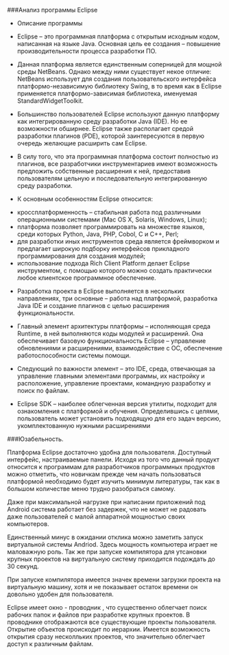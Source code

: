 ###Анализ программы Eclipse

* Описание программы

* Eclipse – это программная платформа с открытым исходным кодом, написанная на языке Java. Основная цель ее создания – повышение производительности процесса разработки ПО.

* Данная платформа является единственным соперницей для мощной среды NetBeans. Однако между ними существует некое отличие: NetBeans использует для создания пользовательского интерфейса платформо-независимую библиотеку Swing, в то время как в Eclipse применяется платформо-зависимая библиотека, именуемая StandardWidgetToolkit.

* Большинство пользователей Eclipse используют данную платформу как интегрированную среду разработки Java (IDE). Но ее возможности обширнее. Eclipse также располагает средой разработки плагинов (PDE), которой заинтересуются в первую очередь желающие расширить сам Eclipse.

* В силу того, что эта программная платформа состоит полностью из плагинов, все разработчики инструментариев имеют возможность предложить собственные расширения к ней, предоставив пользователям цельную и последовательную интегрированную среду разработки.

* К основным особенностям Eclipse относится:

- кроссплатформенность – стабильная работа под различными операционными системами (Mac OS X, Solaris, Windows, Linux);
- платформа позволяет программировать на множестве языков, среди которых Python, Java, PHP, Cobol, C и C++, Perl;
- для разработки иных инструментов среда является фреймворком и предлагает широкую подборку интерфейсов прикладного программирования для создания модулей;
- использование подхода Rich Client Platform делает Eclipse инструментом, с помощью которого можно создать практически любое клиентское программное обеспечение.

* Разработка проекта в Eclipse выполняется в нескольких направлениях, три основные – работа над платформой, разработка Java IDE и создание плагинов с целью расширения функциональности.

* Главный элемент архитектуры платформы – исполняющая среда Runtime, в ней выполняются коды модулей и расширений. Она обеспечивает базовую функциональность Eclipse – управление обновлениями и расширениями, взаимодействие с ОС, обеспечение работоспособности системы помощи.

* Следующий по важности элемент – это IDE, среда, отвечающая за управление главными элементами программы, их настройку и расположение, управление проектами, командную разработку и поиск по файлам.

* Eclipse SDK – наиболее облегченная версия утилиты, подходит для ознакомления с платформой и обучения. Определившись с целями, пользователь может установить подходящую для его задач версию, укомплектованную нужными расширениями

###Юзабельность.

Платформа Eclipse достаточно удобна для пользователя. Доступный интерфейс, настраиваемые панели.  Исходя из того что данный продукт относится к программам для разработчиков программных продуктов можно отметить, что новичкам прежде чем начать пользоваться платформой необходимо будет изучить минимум литературы, так как в большом количестве меню трудно разобраться самому. 

Даже при максимальной нагрузке при написании приложений под Android система работает без задержек, что не может не радовать даже пользователей с малой аппаратной мощностью своих компьютеров.

Единственный минус в ожидании отклика можно заметить запуск виртуальной системы Andriod. Здесь мощность компьютера играет не маловажную роль. Так же при запуске компилятора для утсановки крупных проектов на виртуальную систему приходится подождать до 30 секунд. 

При запуске компилятора имеется значек времени загрузки проекта на виртуальную машину, хотя и не показывает остаток времени он довольно удобен для пользователя.

Eclipse имеет окно - проводник , что существенно облегчает поиск рабочих папок и файлов при разработке крупных проектов. В проводнике отображаются все существующие проекты пользователя. Открытие объектов проискодит по иерархии. Имеется возможность открытия сразу несколльких проектов, что значительно облегчает доступ к различным файлам.
